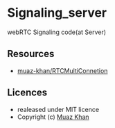 # Signaling_server
webRTC Signaling code(at Server)

## Resources
- <a href="https://github.com/muaz-khan/RTCMultiConnection">muaz-khan/RTCMultiConnetion</a>

## Licences
- realeased under MIT licence
- Copyright (c) <a href="https://muazkhan.com/">Muaz Khan</a>
